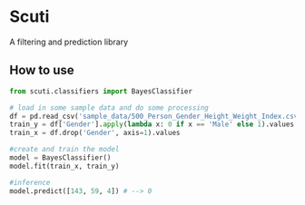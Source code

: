 # Scuti

A filtering and prediction library

## How to use

```python
from scuti.classifiers import BayesClassifier

# load in some sample data and do some processing
df = pd.read_csv('sample_data/500_Person_Gender_Height_Weight_Index.csv')
train_y = df['Gender'].apply(lambda x: 0 if x == 'Male' else 1).values
train_x = df.drop('Gender', axis=1).values

#create and train the model
model = BayesClassifier()
model.fit(train_x, train_y)

#inference
model.predict([143, 59, 4]) # --> 0

```
